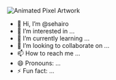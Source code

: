 ![Animated Pixel Artwork](https://i.imgur.com/kiLrq4E.gif)

- 👋 Hi, I’m @sehairo
- 👀 I’m interested in ...
- 🌱 I’m currently learning ...
- 💞️ I’m looking to collaborate on ...
- 📫 How to reach me ...
- 😄 Pronouns: ...
- ⚡ Fun fact: ...

<!---
sehairo/sehairo is a ✨ special ✨ repository because its `README.md` (this file) appears on your GitHub profile.
You can click the Preview link to take a look at your changes.
--->
